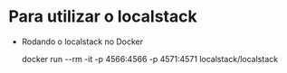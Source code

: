 # Para utilizar o localstack

  - Rodando o localstack no Docker
  
    docker run --rm -it -p 4566:4566 -p 4571:4571 localstack/localstack

